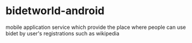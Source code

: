 # bidetworld-android
mobile application service which provide the place where people can use bidet by user's registrations such as wikipedia

